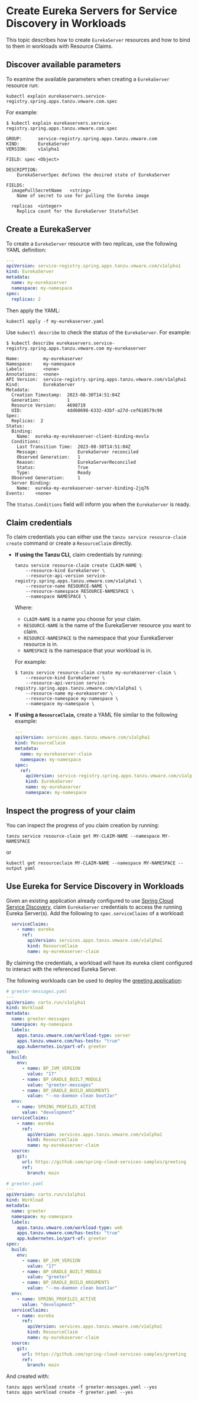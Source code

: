 # Create Eureka Servers for Service Discovery in Workloads

This topic describes how to create `EurekaServer` resources and how to bind to them in workloads
 with Resource Claims.

## <a id="discover-params"></a> Discover available parameters

To examine the available parameters when creating a `EurekaServer` resource run:

```console
kubectl explain eurekaservers.service-registry.spring.apps.tanzu.vmware.com.spec
```

For example:

```console
$ kubectl explain eurekaservers.service-registry.spring.apps.tanzu.vmware.com.spec

GROUP:      service-registry.spring.apps.tanzu.vmware.com
KIND:       EurekaServer
VERSION:    v1alpha1

FIELD: spec <Object>

DESCRIPTION:
    EurekaServerSpec defines the desired state of EurekaServer

FIELDS:
  imagePullSecretName	<string>
    Name of secret to use for pulling the Eureka image

  replicas	<integer>
    Replica count for the EurekaServer StatefulSet
```

## <a id="claim-creds"></a>Create a EurekaServer

To create a `EurekaServer` resource with two replicas, use the following YAML definition:

```YAML
---
apiVersion: service-registry.spring.apps.tanzu.vmware.com/v1alpha1
kind: EurekaServer
metadata:
  name: my-eurekaserver
  namespace: my-namespace
spec:
  replicas: 2
```

Then apply the YAML:

```console
kubectl apply -f my-eurekaserver.yaml
```

Use `kubectl describe` to check the status of the `EurekaServer`. For example:

```console
$ kubectl describe eurekaservers.service-registry.spring.apps.tanzu.vmware.com my-eurekaserver

Name:         my-eurekaserver
Namespace:    my-namespace
Labels:       <none>
Annotations:  <none>
API Version:  service-registry.spring.apps.tanzu.vmware.com/v1alpha1
Kind:         EurekaServer
Metadata:
  Creation Timestamp:  2023-08-30T14:51:04Z
  Generation:          1
  Resource Version:    4698719
  UID:                 4dd60698-6332-43bf-a27d-cef610579c98
Spec:
  Replicas:  2
Status:
  Binding:
    Name:  eureka-my-eurekaserver-client-binding-mvvlx
  Conditions:
    Last Transition Time:  2023-08-30T14:51:04Z
    Message:               EurekaServer reconciled
    Observed Generation:   1
    Reason:                EurekaServerReconciled
    Status:                True
    Type:                  Ready
  Observed Generation:     1
  Server Binding:
    Name:  eureka-my-eurekaserver-server-binding-2jq76
Events:    <none>
```

The `Status.Conditions` field will inform you when the `EurekaServer` is ready.

## <a id="claim-creds"></a>Claim credentials

To claim credentials you can either use the `tanzu service resource-claim create` command
or create a `ResourceClaim` directly.

- **If using the Tanzu CLI,** claim credentials by running:

    ```console
    tanzu service resource-claim create CLAIM-NAME \
        --resource-kind EurekaServer \
        --resource-api-version service-registry.spring.apps.tanzu.vmware.com/v1alpha1 \
        --resource-name RESOURCE-NAME \
        --resource-namespace RESOURCE-NAMESPACE \
        --namespace NAMESPACE \
    ```

    Where:

    - `CLAIM-NAME` is a name you choose for your claim.
    - `RESOURCE-NAME` is the name of the EurekaServer resource you want to claim.
    - `RESOURCE-NAMESPACE` is the namespace that your EurekaServer resource is in.
    - `NAMESPACE` is the namespace that your workload is in.

    For example:

    ```console
    $ tanzu service resource-claim create my-eurekaserver-claim \
        --resource-kind EurekaServer \
        --resource-api-version service-registry.spring.apps.tanzu.vmware.com/v1alpha1 \
        --resource-name my-eurekaserver \
        --resource-namespace my-namespace \
        --namespace my-namespace \
    ```

- **If using a `ResourceClaim`,** create a YAML file similar to the following example:

    ```yaml
    ---
    apiVersion: services.apps.tanzu.vmware.com/v1alpha1
    kind: ResourceClaim
    metadata:
      name: my-eurekaserver-claim
      namespace: my-namespace
    spec:
      ref:
        apiVersion: service-registry.spring.apps.tanzu.vmware.com/v1alpha1
        kind: EurekaServer
        name: my-eurekaserver
        namespace: my-namespace
    ```

## <a id="inspect"></a>Inspect the progress of your claim

You can inspect the progress of you claim creation by running:

```console
tanzu service resource-claim get MY-CLAIM-NAME --namespace MY-NAMESPACE
```

or

```console
kubectl get resourceclaim MY-CLAIM-NAME --namespace MY-NAMESPACE --output yaml
```

## <a id="inspect"></a>Use Eureka for Service Discovery in Workloads

Given an existing application already configured to use 
[Spring Cloud Service Discovery](https://cloud.spring.io/spring-cloud-netflix/reference/html/#service-discovery-eureka-clients),
claim `EurekaServer` credentials to access the running Eureka Server(s). Add the following to 
`spec.serviceClaims` of a workload:

```YAML
  serviceClaims:
    - name: eureka
      ref:
        apiVersion: services.apps.tanzu.vmware.com/v1alpha1
        kind: ResourceClaim
        name: my-eurekaserver-claim
```

By claiming the credentials, a workload will have its eureka client configured to interact with 
the referenced Eureka Server.

The following workloads can be used to deploy the [greeting application](https://github.com/spring-cloud-services-samples/greeting):

```YAML
# greeter-messages.yaml
---
apiVersion: carto.run/v1alpha1
kind: Workload
metadata:
  name: greeter-messages
  namespace: my-namespace
  labels:
    apps.tanzu.vmware.com/workload-type: server
    apps.tanzu.vmware.com/has-tests: "true"
    app.kubernetes.io/part-of: greeter
spec:
  build:
    env:
      - name: BP_JVM_VERSION
        value: "17"
      - name: BP_GRADLE_BUILT_MODULE
        value: "greeter-messages"
      - name: BP_GRADLE_BUILD_ARGUMENTS
        value: "--no-daemon clean bootJar"
  env:
    - name: SPRING_PROFILES_ACTIVE
      value: "development"
  serviceClaims:
    - name: eureka
      ref:
        apiVersion: services.apps.tanzu.vmware.com/v1alpha1
        kind: ResourceClaim
        name: my-eurekaserver-claim
  source:
    git:
      url: https://github.com/spring-cloud-services-samples/greeting
      ref:
        branch: main
```

```YAML
# greeter.yaml
---
apiVersion: carto.run/v1alpha1
kind: Workload
metadata:
  name: greeter
  namespace: my-namespace
  labels:
    apps.tanzu.vmware.com/workload-type: web
    apps.tanzu.vmware.com/has-tests: "true"
    app.kubernetes.io/part-of: greeter
spec:
  build:
    env:
      - name: BP_JVM_VERSION
        value: "17"
      - name: BP_GRADLE_BUILT_MODULE
        value: "greeter"
      - name: BP_GRADLE_BUILD_ARGUMENTS
        value: "--no-daemon clean bootJar"
  env:
    - name: SPRING_PROFILES_ACTIVE
      value: "development"
  serviceClaims:
    - name: eureka
      ref:
        apiVersion: services.apps.tanzu.vmware.com/v1alpha1
        kind: ResourceClaim
        name: my-eurekaserver-claim
  source:
    git:
      url: https://github.com/spring-cloud-services-samples/greeting
      ref:
        branch: main
```

And created with:

```console
tanzu apps workload create -f greeter-messages.yaml --yes
tanzu apps workload create -f greeter.yaml --yes
```
